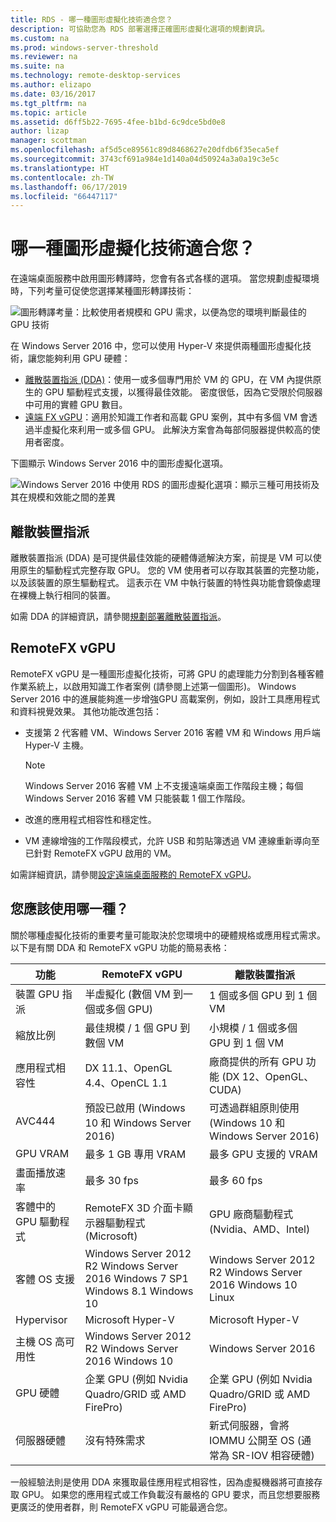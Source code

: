 ```yaml
---
title: RDS - 哪一種圖形虛擬化技術適合您？
description: 可協助您為 RDS 部署選擇正確圖形虛擬化選項的規劃資訊。
ms.custom: na
ms.prod: windows-server-threshold
ms.reviewer: na
ms.suite: na
ms.technology: remote-desktop-services
ms.author: elizapo
ms.date: 03/16/2017
ms.tgt_pltfrm: na
ms.topic: article
ms.assetid: d6ff5b22-7695-4fee-b1bd-6c9dce5bd0e8
author: lizap
manager: scottman
ms.openlocfilehash: af5d5ce89561c89d8468627e20dfdb6f35eca5ef
ms.sourcegitcommit: 3743cf691a984e1d140a04d50924a3a0a19c3e5c
ms.translationtype: HT
ms.contentlocale: zh-TW
ms.lasthandoff: 06/17/2019
ms.locfileid: "66447117"
---
```

# <a name="which-graphics-virtualization-technology-is-right-for-you"></a>哪一種圖形虛擬化技術適合您？

在遠端桌面服務中啟用圖形轉譯時，您會有各式各樣的選項。 當您規劃虛擬環境時，下列考量可促使您選擇某種圖形轉譯技術：

![圖形轉譯考量：比較使用者規模和 GPU 需求，以便為您的環境判斷最佳的 GPU 技術](media/rds-gpu.png)

在 Windows Server 2016 中，您可以使用 Hyper-V 來提供兩種圖形虛擬化技術，讓您能夠利用 GPU 硬體：

- [離散裝置指派 (DDA)](#discrete-device-assignment)：使用一或多個專門用於 VM 的 GPU，在 VM 內提供原生的 GPU 驅動程式支援，以獲得最佳效能。 密度很低，因為它受限於伺服器中可用的實體 GPU 數目。 
- [遠端 FX vGPU](#remotefx-vgpu)：適用於知識工作者和高載 GPU 案例，其中有多個 VM 會透過半虛擬化來利用一或多個 GPU。 此解決方案會為每部伺服器提供較高的使用者密度。

下圖顯示 Windows Server 2016 中的圖形虛擬化選項。

![Windows Server 2016 中使用 RDS 的圖形虛擬化選項：顯示三種可用技術及其在規模和效能之間的差異](media/rds-graphics-virtualization.png)

## <a name="discrete-device-assignment"></a>離散裝置指派
離散裝置指派 (DDA) 是可提供最佳效能的硬體傳遞解決方案，前提是 VM 可以使用原生的驅動程式完整存取 GPU。 您的 VM 使用者可以存取其裝置的完整功能，以及該裝置的原生驅動程式。 這表示在 VM 中執行裝置的特性與功能會鏡像處理在裸機上執行相同的裝置。

如需 DDA 的詳細資訊，請參閱[規劃部署離散裝置指派](../../virtualization/hyper-v/plan/plan-for-deploying-devices-using-discrete-device-assignment.md)。

## <a name="remotefx-vgpu"></a>RemoteFX vGPU 
RemoteFX vGPU 是一種圖形虛擬化技術，可將 GPU 的處理能力分割到各種客體作業系統上，以啟用知識工作者案例 (請參閱上述第一個圖形)。 Windows Server 2016 中的進展能夠進一步增強GPU 高載案例，例如，設計工具應用程式和資料視覺效果。 其他功能改進包括：

- 支援第 2 代客體 VM、Windows Server 2016 客體 VM 和 Windows 用戶端 Hyper-V 主機。
  >[!NOTE] 
  > Windows Server 2016 客體 VM 上不支援遠端桌面工作階段主機；每個 Windows Server 2016 客體 VM 只能裝載 1 個工作階段。

- 改進的應用程式相容性和穩定性。
- VM 連線增強的工作階段模式，允許 USB 和剪貼簿透過 VM 連線重新導向至已針對 RemoteFX vGPU 啟用的 VM。

如需詳細資訊，請參閱[設定遠端桌面服務的 RemoteFX vGPU](rds-remotefx-vgpu.md)。

## <a name="which-should-you-use"></a>您應該使用哪一種？

關於哪種虛擬化技術的重要考量可能取決於您環境中的硬體規格或應用程式需求。 以下是有關 DDA 和 RemoteFX vGPU 功能的簡易表格：

| 功能               | RemoteFX vGPU                                                                       | 離散裝置指派                                             |
|-----------------------|-------------------------------------------------------------------------------------|------------------------------------------------------------------------|
| 裝置 GPU 指派 | 半虛擬化 (數個 VM 到一個或多個 GPU)                                     | 1 個或多個 GPU 到 1 個 VM                                                  |
| 縮放比例                 | 最佳規模 / 1 個 GPU 到數個 VM                                                      | 小規模 / 1 個或多個 GPU 到 1 個 VM                                     |
| 應用程式相容性     | DX 11.1、OpenGL 4.4、OpenCL 1.1                                                     | 廠商提供的所有 GPU 功能 (DX 12、OpenGL、CUDA)          |
| AVC444                | 預設已啟用 (Windows 10 和 Windows Server 2016)                             | 可透過群組原則使用 (Windows 10 和 Windows Server 2016)    |
| GPU VRAM              | 最多 1 GB 專用 VRAM                                                           | 最多 GPU 支援的 VRAM                                        |
| 畫面播放速率            | 最多 30 fps                                                                         | 最多 60 fps                                                            |
| 客體中的 GPU 驅動程式   | RemoteFX 3D 介面卡顯示器驅動程式 (Microsoft)                                      | GPU 廠商驅動程式 (Nvidia、AMD、Intel)                                 |
| 客體 OS 支援      |  Windows Server 2012 R2  Windows Server 2016  Windows 7 SP1  Windows 8.1 Windows 10 |  Windows Server 2012 R2  Windows Server 2016  Windows 10 Linux         |
| Hypervisor            | Microsoft Hyper-V                                                                   | Microsoft Hyper-V                                                      |
| 主機 OS 高可用性  |  Windows Server 2012 R2  Windows Server 2016 Windows 10                             | Windows Server 2016                                                    |
| GPU 硬體          | 企業 GPU (例如 Nvidia Quadro/GRID 或 AMD FirePro)                         | 企業 GPU (例如 Nvidia Quadro/GRID 或 AMD FirePro)            |
| 伺服器硬體       | 沒有特殊需求                                                             | 新式伺服器，會將 IOMMU 公開至 OS (通常為 SR-IOV 相容硬體) |

一般經驗法則是使用 DDA 來獲取最佳應用程式相容性，因為虛擬機器將可直接存取 GPU。 如果您的應用程式或工作負載沒有嚴格的 GPU 要求，而且您想要服務更廣泛的使用者群，則 RemoteFX vGPU 可能最適合您。